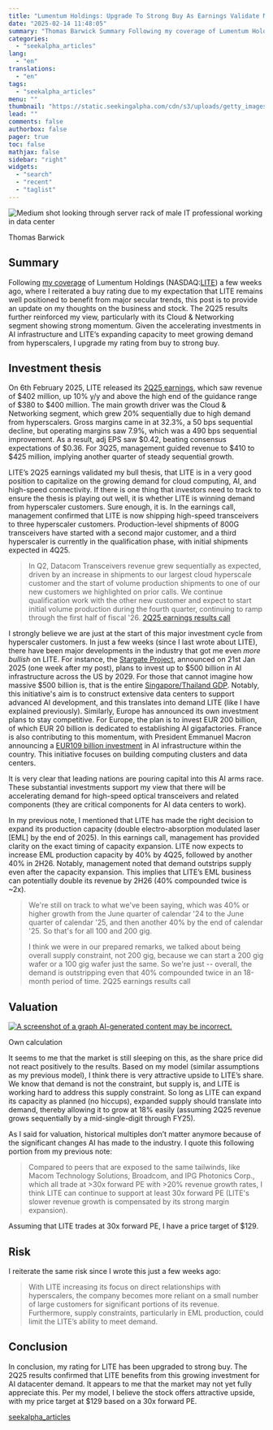 ```yaml
---
title: "Lumentum Holdings: Upgrade To Strong Buy As Earnings Validate My Bull Thesis"
date: "2025-02-14 11:48:05"
summary: "Thomas Barwick Summary Following my coverage of Lumentum Holdings (NASDAQ:LITE) a few weeks ago, where I reiterated a buy rating due to my expectation that LITE remains well positioned to benefit from major secular trends, this post is to provide an update on my thoughts on the business and stock...."
categories:
  - "seekalpha_articles"
lang:
  - "en"
translations:
  - "en"
tags:
  - "seekalpha_articles"
menu: ""
thumbnail: "https://static.seekingalpha.com/cdn/s3/uploads/getty_images/1327443301/image_1327443301.jpg"
lead: ""
comments: false
authorbox: false
pager: true
toc: false
mathjax: false
sidebar: "right"
widgets:
  - "search"
  - "recent"
  - "taglist"
---
```


![Medium shot looking through server rack of male IT professional working in data center](https://static.seekingalpha.com/cdn/s3/uploads/getty_images/1327443301/image_1327443301.jpg?io=getty-c-w750) 



Thomas Barwick



Summary
-------

Following [my coverage](https://seekingalpha.com/article/4749991-lumentum-holdings-growth-should-remain-robust-due-to-cloud-and-ai-growth "https://seekingalpha.com/article/4749991-lumentum-holdings-growth-should-remain-robust-due-to-cloud-and-ai-growth") of Lumentum Holdings (NASDAQ:[LITE](https://seekingalpha.com/symbol/LITE "Lumentum Holdings Inc.")) a few weeks ago, where I reiterated a buy rating due to my expectation that LITE remains well positioned to benefit from major secular trends, this post is to provide an update on my thoughts on the business and stock. The 2Q25 results further reinforced my view, particularly with its Cloud & Networking segment showing strong momentum. Given the accelerating investments in AI infrastructure and LITE’s expanding capacity to meet growing demand from hyperscalers, I upgrade my rating from buy to strong buy.

Investment thesis
-----------------

On 6th February 2025, LITE released its [2Q25 earnings](https://seekingalpha.com/pr/19994931-lumentum-announces-fiscal-second-quarter-2025-financial-results#source=section%3APress%20Releases%7Csection_asset%3APress%20Releases%7Cfirst_level_url%3Asymbol%7Cbutton%3ATitle%7Clock_status%3ANo%7Cline%3A1 "https://seekingalpha.com/pr/19994931-lumentum-announces-fiscal-second-quarter-2025-financial-results#source=section%3APress%20Releases%7Csection_asset%3APress%20Releases%7Cfirst_level_url%3Asymbol%7Cbutton%3ATitle%7Clock_status%3ANo%7Cline%3A1"), which saw revenue of $402 million, up 10% y/y and above the high end of the guidance range of $380 to $400 million. The main growth driver was the Cloud & Networking segment, which grew 20% sequentially due to high demand from hyperscalers. Gross margins came in at 32.3%, a 50 bps sequential decline, but operating margins saw 7.9%, which was a 490 bps sequential improvement. As a result, adj EPS saw $0.42, beating consensus expectations of $0.36. For 3Q25, management guided revenue to $410 to $425 million, implying another quarter of steady sequential growth.

LITE’s 2Q25 earnings validated my bull thesis, that LITE is in a very good position to capitalize on the growing demand for cloud computing, AI, and high-speed connectivity. If there is one thing that investors need to track to ensure the thesis is playing out well, it is whether LITE is winning demand from hyperscaler customers. Sure enough, it is. In the earnings call, management confirmed that LITE is now shipping high-speed transceivers to three hyperscaler customers. Production-level shipments of 800G transceivers have started with a second major customer, and a third hyperscaler is currently in the qualification phase, with initial shipments expected in 4Q25.

> In Q2, Datacom Transceivers revenue grew sequentially as expected, driven by an increase in shipments to our largest cloud hyperscale customer and the start of volume production shipments to one of our new customers we highlighted on prior calls. We continue qualification work with the other new customer and expect to start initial volume production during the fourth quarter, continuing to ramp through the first half of fiscal '26. [2Q25 earnings results call](https://seekingalpha.com/article/4755861-lumentum-holdings-inc-lite-q2-2025-earnings-call-transcript "https://seekingalpha.com/article/4755861-lumentum-holdings-inc-lite-q2-2025-earnings-call-transcript")

I strongly believe we are just at the start of this major investment cycle from hyperscaler customers. In just a few weeks (since I last wrote about LITE), there have been major developments in the industry that got me even *more bullish* on LITE. For instance, the [Stargate Project](https://openai.com/index/announcing-the-stargate-project/ "https://openai.com/index/announcing-the-stargate-project/"), announced on 21st Jan 2025 (one week after my post), plans to invest up to $500 billion in AI infrastructure across the US by 2029. For those that cannot imagine how massive $500 billion is, that is the entire [Singapore/Thailand GDP](https://en.wikipedia.org/wiki/List_of_countries_by_GDP_%28nominal%29 "https://en.wikipedia.org/wiki/List_of_countries_by_GDP_%28nominal%29"). Notably, this initiative's aim is to construct extensive data centers to support advanced AI development, and this translates into demand LITE (like I have explained previously). Similarly, Europe has announced its own investment plans to stay competitive. For Europe, the plan is to invest EUR 200 billion, of which EUR 20 billion is dedicated to establishing AI gigafactories. France is also contributing to this momentum, with President Emmanuel Macron announcing a [EUR109 billion investment](https://www.ft.com/content/fc6a2d7a-5ed6-436e-84a5-dda86fc258d3 "https://www.ft.com/content/fc6a2d7a-5ed6-436e-84a5-dda86fc258d3") in AI infrastructure within the country. This initiative focuses on building computing clusters and data centers.

It is very clear that leading nations are pouring capital into this AI arms race. These substantial investments support my view that there will be accelerating demand for high-speed optical transceivers and related components (they are critical components for AI data centers to work).

In my previous note, I mentioned that LITE has made the right decision to expand its production capacity (double electro-absorption modulated laser [EML] by the end of 2025). In this earnings call, management has provided clarity on the exact timing of capacity expansion. LITE now expects to increase EML production capacity by 40% by 4Q25, followed by another 40% in 2H26. Notably, management noted that demand outstrips supply even after the capacity expansion. This implies that LITE’s EML business can potentially double its revenue by 2H26 (40% compounded twice is ~2x).

> We're still on track to what we've been saying, which was 40% or higher growth from the June quarter of calendar '24 to the June quarter of calendar '25, and then another 40% by the end of calendar '25. So that's for all 100 and 200 gig.​
> 
> I think we were in our prepared remarks, we talked about being overall supply constraint, not 200 gig, because we can start a 200 gig wafer or a 100 gig wafer just the same. So we're just -- overall, the demand is outstripping even that 40% compounded twice in an 18-month period of time. 2Q25 earnings results call

Valuation
---------

 [![A screenshot of a graph AI-generated content may be incorrect.](https://static.seekingalpha.com/uploads/2025/2/12/57183074-173941945781812.png)](https://static.seekingalpha.com/uploads/2025/2/12/57183074-173941945781812_origin.png) 



Own calculation



It seems to me that the market is still sleeping on this, as the share price did not react positively to the results. Based on my model (similar assumptions as my previous model), I think there is very attractive upside to LITE’s share. We know that demand is not the constraint, but supply is, and LITE is working hard to address this supply constraint. So long as LITE can expand its capacity as planned (no hiccups), expanded supply should translate into demand, thereby allowing it to grow at 18% easily (assuming 2Q25 revenue grows sequentially by a mid-single-digit through FY25).

As I said for valuation, historical multiples don’t matter anymore because of the significant changes AI has made to the industry. I quote this following portion from my previous note:

> Compared to peers that are exposed to the same tailwinds, like Macom Technology Solutions, Broadcom, and IPG Photonics Corp., which all trade at >30x forward PE with >20% revenue growth rates, I think LITE can continue to support at least 30x forward PE (LITE's slower revenue growth is compensated by its strong margin expansion).

Assuming that LITE trades at 30x forward PE, I have a price target of $129.

Risk
----

I reiterate the same risk since I wrote this just a few weeks ago:

> With LITE increasing its focus on direct relationships with hyperscalers, the company becomes more reliant on a small number of large customers for significant portions of its revenue. Furthermore, supply constraints, particularly in EML production, could limit the LITE’s ability to meet demand.

Conclusion
----------

In conclusion, my rating for LITE has been upgraded to strong buy. The 2Q25 results confirmed that LITE benefits from this growing investment for AI datacenter demand. It appears to me that the market may not yet fully appreciate this. Per my model, I believe the stock offers attractive upside, with my price target at $129 based on a 30x forward PE.

[seekalpha_articles](https://seekingalpha.com/article/4758362-lumentum-holdings-stock-upgrade-strong-buy-earnings-validate-bull-thesis)
